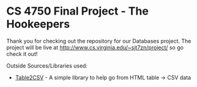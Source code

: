 # CS 4750 Final Project - The Hookeepers

Thank you for checking out the repository for our Databases project. The project will be live at http://www.cs.virginia.edu/~sjt7zn/project/ so go check it out!

Outside Sources/Libraries used:
- [Table2CSV](https://github.com/rubo77/table2CSV) - A simple library to help go from HTML table -> CSV data

